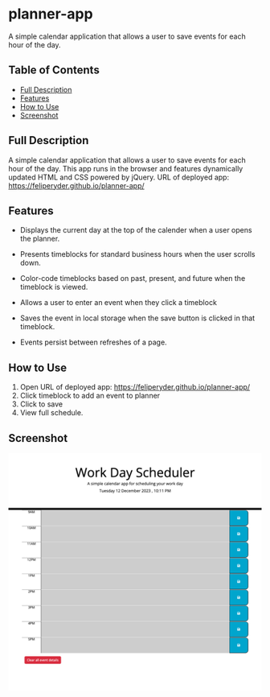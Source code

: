 # planner-app
A simple calendar application that allows a user to save events for each hour of the day.

## Table of Contents

- [Full Description](#full-description)
- [Features](#features)
- [How to Use](#how-to-use)
- [Screenshot](#screenshot)

## Full Description

A simple calendar application that allows a user to save events for each hour of the day.  This app runs in the browser and features dynamically updated HTML and CSS powered by jQuery.
URL of deployed app:  https://feliperyder.github.io/planner-app/

## Features

* Displays the current day at the top of the calender when a user opens the planner.
 
* Presents timeblocks for standard business hours when the user scrolls down.
 
* Color-code timeblocks based on past, present, and future when the timeblock is viewed.
 
* Allows a user to enter an event when they click a timeblock

* Saves the event in local storage when the save button is clicked in that timeblock.

* Events persist between refreshes of a page.

## How to Use

1. Open URL of deployed app:  https://feliperyder.github.io/planner-app/
2. Click timeblock to add an event to planner
3. Click to save
4. View full schedule.

## Screenshot

![Planner App Screenshot](./assets/planner-app-screenshot.png)
